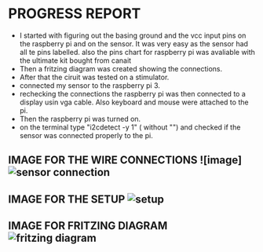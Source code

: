 # PROGRESS REPORT  

* I started with figuring out the basing ground and the vcc input pins on the raspberry pi and on the sensor. It was very easy as the sensor had all te pins labelled.
also the pins chart for raspberry pi was avaliable with the ultimate kit bought from canait
* Then a fritzing diagram was created showing the connections.
* After that the ciruit was tested on a stimulator.
* connected my sensor to the raspberry pi 3.
* rechecking the connections the raspberry pi was then connected to a display usin vga cable. Also keyboard and mouse were attached to the pi.
* Then the raspberry pi was turned on.
* on the terminal type "i2cdetect -y 1" ( without "") and checked if the sensor was connected properly to the pi.

## IMAGE FOR THE WIRE CONNECTIONS ![image]![sensor connection](https://user-images.githubusercontent.com/43188450/48366908-35a36000-e67d-11e8-9476-107ec0f8258f.jpeg)
## IMAGE FOR THE SETUP ![setup](https://user-images.githubusercontent.com/43188450/48366933-448a1280-e67d-11e8-8332-1b33b0668bbf.jpeg)
## IMAGE FOR FRITZING DIAGRAM ![fritzing diagram](https://user-images.githubusercontent.com/43188450/48366901-30deac00-e67d-11e8-860c-0fb92a65a9b9.jpeg)
